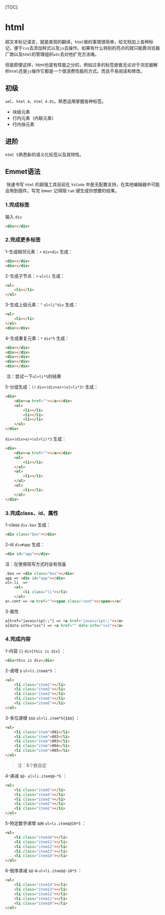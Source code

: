 [TOC]



# html

​	超文本标记语言，就是直观的翻译，`html`做的事情很简单，给文档加上各种标记，便于`css`去添加样式以及`js`去操作。如果有什么特别的亮点的就只能靠浏览器厂商以及`html`的管理组织`w3c`去对他扩充方法咯。

​	但是即便这样，html也是有性能之分的，例如过多的标签嵌套无论对于浏览器解析`html`还是`js`操作它都是一个很浪费性能的方式。而且不易阅读和修改。

## 初级

`xml`、`html 4`、`html 4.01`。熟悉运用掌握各种标签。

- 块级元素
- 行内元素（内联元素）
- 行内快元素

## 进阶

`html 5`熟悉新的语义化标签以及其特性。

## Emmet语法

​	快速书写 `html` 的超强工具目前在 `VsCode` 中是无配置支持，在其他编辑器中可能会用到插件。写完 `Emmet` 记得按 `tab` 键生成你想要的结果。

### 1.完成标签
输入 `div`  
```Html
<div></div>
```

### 2.完成更多标签


1-生成相邻元素：`+`
`div+div` 生成：

```html
<div></div>
<div></div>
```

2-生成子节点：`>`
`ul>li` 生成：

```html
<ul>
	<li></li>
</ul>
```

3-生成上级元素：`^`
`ul>li^div` 生成：

```html
<ul>
	<li></li>
</ul>
<div></div>
```

4-生成重复元素：`*`
`div*5` 生成：

```html
<div></div>
<div></div>
<div></div>
<div></div>
<div></div>
```

​	注：尝试一下`ul>li*5`的结果

5-分组生成：`()`
`div>(div>a)+(ul>li*3)` 生成：

```html
<div>
	<div><a href=""></a></div>
    <ul>
    	<li></li>
        <li></li>
        <li></li>
	</ul>
</div>
```

`div>(div>a)+(ul>li)*3` 生成：
```html
<div>
    <div><a href=""></a></div>
    <ul>
        <li></li>
    </ul>
    <ul>
        <li></li>
    </ul>
    <ul>
        <li></li>
    </ul>
</div>
```


### 3.完成class、id、属性


1-class
	`div.box` 生成：

```Html
<div class="box"></div>
```

2-id
	`div#app` 生成：

```html
<div id="app"></div>
```

注：在使用简写方式时会有惊喜

```Html
.box => <div class="box"></div>
app => <div id="app"></div>
ul>.li  =>
	<ul>
		<li class="li"></li>
	</ul>
a>.cont => <a href=""><span class="cont"></span></a>`
```

3-属性

```Html
a[href="javascript:;"] => <a href="javascript:;"></a>
a[data-info="sss"] => <a href="" data-info="sss"></a>
```


### 4.完成内容


1-内容 `{}`
`div{this is div}` ：

```html
<div>this is div</div>
```

2-递增 `$`
`ul>li.item$*5` ：

```html
<ul>
	<li class="item1"></li>
	<li class="item2"></li>
	<li class="item3"></li>
	<li class="item4"></li>
	<li class="item5"></li>
</ul>
```

3-多位递增 `$$$`
`ul>li.item*5{$$$}` ：

```html
<ul>
	<li class="item">001</li>
	<li class="item">002</li>
	<li class="item">003</li>
	<li class="item">004</li>
	<li class="item">005</li>
</ul>
```

> 注：$个数自定

4-递减 `$@-`
`ul>li.item$@-*5` ：

```Html
<ul>
	<li class="item5"></li>
	<li class="item4"></li>
	<li class="item3"></li>
	<li class="item2"></li>
	<li class="item1"></li>
</ul>
```

5-特定数字递增 `$@N`
`ul>li.item$@10*5` ：
```html
<ul>
	<li class="item10"></li>
	<li class="item11"></li>
	<li class="item12"></li>
	<li class="item13"></li>
	<li class="item14"></li>
</ul>
```

6-倒序递减 `$@-N`
`ul>li.item$@-10*5` ：
```html
<ul>
	<li class="item14"></li>
	<li class="item13"></li>
	<li class="item12"></li>
	<li class="item11"></li>
	<li class="item10"></li>
</ul>
```



